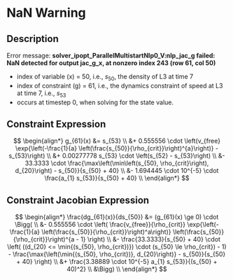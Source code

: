 # NaN Warning

## Description

Error message:
**solver_ipopt_ParallelMultistartNlp0_V:nlp_jac_g failed: NaN detected for output jac_g_x, at nonzero index 243 (row 61, col 50)**

* index of variable (x) = 50, i.e., $s_{50}$, the density of L3 at time 7
* index of constraint (g) = 61, i.e., the dynamics constraint of speed at L3 at time 7, i.e., $s_{53}$
* occurs at timestep 0, when solving for the state value.

## Constraint Expression

$$
\begin{align*}
    g_{61}(x) &= s_{53} \\
    &+ 0.555556 \cdot \left(v_{free} \exp{\left(-\frac{1}{a} \left(\frac{s_{50}}{\rho_{crit}}\right)^{a}\right)} - s_{53}\right) \\
    &+ 0.00277778 s_{53} \cdot \left(s_{52} - s_{53}\right) \\
    &- 33.3333 \cdot \frac{\max\left(\min\left(s_{50}, \rho_{crit}\right), d_{20}\right) - s_{50}}{s_{50} + 40} \\
    &- 1.694445 \cdot 10^{-5} \cdot \frac{a_{1} s_{53}}{s_{50} + 40} \\
\end{align*}
$$

## Constraint Jacobian Expression

$$
\begin{align*}
    \frac{dg_{61}(x)}{ds_{50}} &= (g_{61}(x) \ge 0) \cdot \Bigg( \\
    &- 0.555556 \cdot \left( \frac{v_{free}}{\rho_{crit}} \exp{\left(-\frac{1}{a} \left(\frac{s_{50}}{\rho_{crit}}\right)^a\right)} \left(\frac{s_{50}}{\rho_{crit}}\right)^{a - 1} \right) \\
    &- \frac{33.3333}{s_{50} + 40} \cdot \left(
        ((d_{20} <= \min{(s_{50}, \rho_{crit})}) \cdot (s_{50} \le \rho_{crit}) - 1)
        - \frac{\max{\left(\min{(s_{50}, \rho_{crit})}, d_{20}\right)} - s_{50}}{s_{50} + 40}
        \right) \\
    &+ \frac{3.38889 \cdot 10^{-5} a_{1} s_{53}}{(s_{50} + 40)^2} \\
    &\Bigg) \\
\end{align*}
$$
